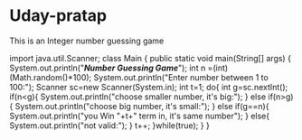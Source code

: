 # Uday-pratap
This is an Integer number guessing game 


import java.util.Scanner;
class Main {
    public static void main(String[] args) {
        System.out.println("***Number Guessing Game***");
        int n =(int) (Math.random()*100);
        System.out.println("Enter number between 1 to 100:");
        Scanner sc=new Scanner(System.in);
        int t=1;
         do{
          int g=sc.nextInt();
            if(n<g){
                System.out.println("choose smaller number, it's big:");
            }
            else if(n>g){
                System.out.println("choose big number, it's small:");
            }
            else if(g==n){
                System.out.println("you Win "+t+" term in, it's same number");
            }
            else{
                System.out.println("not valid:");
            }
            t++;
        }while(true);
    }
}
